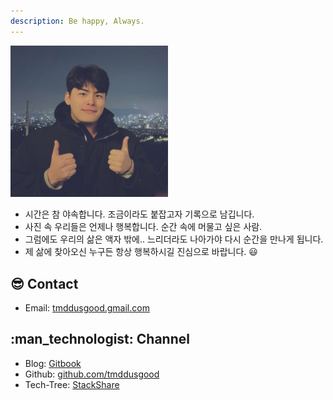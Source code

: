 ```yaml
---
description: Be happy, Always.
---
```

<img src="Assets/Seungyeon_Kang.jpeg" width=50% height=50%/>
<br>

* 시간은 참 야속합니다. 조금이라도 붙잡고자 기록으로 남깁니다.
* 사진 속 우리들은 언제나 행복합니다. 순간 속에 머물고 싶은 사람.
* 그럼에도 우리의 삶은 액자 밖에.. 느리더라도 나아가야 다시 순간을 만나게 됩니다.
* 제 삶에 찾아오신 누구든 항상 행복하시길 진심으로 바랍니다. :smiley:

## :sunglasses: Contact
* Email: [tmddusgood.gmail.com](tmddusgood@gmail.com)

## :man\_technologist: Channel
* Blog: [Gitbook](https://seungyeon-kang.gitbook.io/yeons-log-frame)
* Github: [github.com/tmddusgood](https://github.com/tmddusgood)
* Tech-Tree: [StackShare](https://stackshare.io/tmddusgood/my-stack)